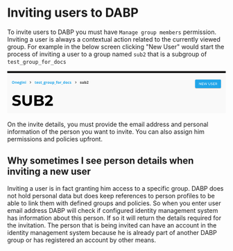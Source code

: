 # Inviting users to DABP
To invite users to DABP you must have `Manage group members` permission.
Inviting a user is always a contextual action related to the currently viewed group.
For example in the below screen clicking "New User" would start the process of inviting a user to a group named `sub2` that is a subgroup of `test_group_for_docs`

![new-user-button](../img/new-user-button.png)

On the invite details, you must provide the email address and personal information of the person you want to invite. You can also assign him permissions and policies upfront.

## Why sometimes I see person details when inviting a new user
Inviting a user is in fact granting him access to a specific group.
DABP does not hold personal data but does keep references to person profiles to be able to link them with defined groups and policies.
So when you enter user email address DABP will check if configured identity management system has information about this person. If so it will return the details required for the invitation.
The person that is being invited can have an account in the identity management system because he is already part of another DABP group or has registered an account by other means.
